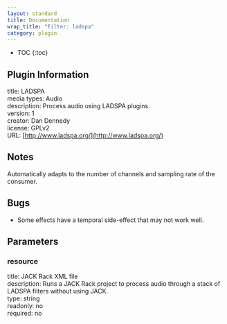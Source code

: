 ```yaml
---
layout: standard
title: Documentation
wrap_title: "Filter: ladspa"
category: plugin
---
```

* TOC
{:toc}

## Plugin Information

title: LADSPA  
media types:
Audio  
description: Process audio using LADSPA plugins.  
version: 1  
creator: Dan Dennedy  
license: GPLv2  
URL: [http://www.ladspa.org/](http://www.ladspa.org/)  

## Notes

Automatically adapts to the number of channels and sampling rate of the consumer.

## Bugs

* Some effects have a temporal side-effect that may not work well.


## Parameters

### resource

title: JACK Rack XML file    
description:
Runs a JACK Rack project to process audio through a stack of LADSPA filters without using JACK.  
type: string  
readonly: no  
required: no  

